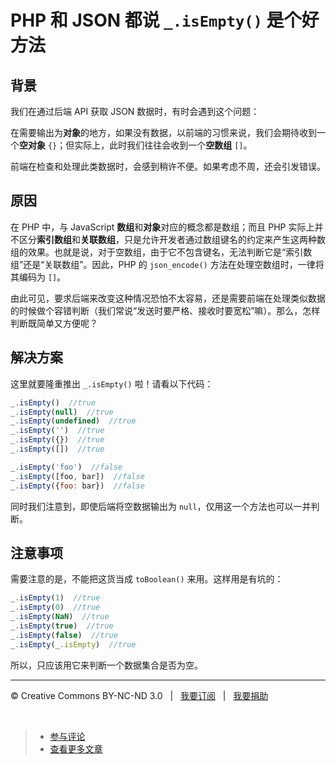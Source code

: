 # PHP 和 JSON 都说 `_.isEmpty()` 是个好方法

## 背景

我们在通过后端 API 获取 JSON 数据时，有时会遇到这个问题：

在需要输出为**对象**的地方，如果没有数据，以前端的习惯来说，我们会期待收到一个**空对象** `{}`；但实际上，此时我们往往会收到一个**空数组** `[]`。

前端在检查和处理此类数据时，会感到稍许不便。如果考虑不周，还会引发错误。

## 原因

在 PHP 中，与 JavaScript **数组**和**对象**对应的概念都是数组；而且 PHP 实际上并不区分**索引数组**和**关联数组**，只是允许开发者通过数组键名的约定来产生这两种数组的效果。也就是说，对于空数组，由于它不包含键名，无法判断它是“索引数组”还是“关联数组”。因此，PHP 的 `json_encode()` 方法在处理空数组时，一律将其编码为 `[]`。

由此可见，要求后端来改变这种情况恐怕不太容易，还是需要前端在处理类似数据的时候做个容错判断（我们常说“发送时要严格、接收时要宽松”嘛）。那么，怎样判断既简单又方便呢？

## 解决方案

这里就要隆重推出 `_.isEmpty()` 啦！请看以下代码：

```js
_.isEmpty()  //true
_.isEmpty(null)  //true
_.isEmpty(undefined)  //true
_.isEmpty('')  //true
_.isEmpty({})  //true
_.isEmpty([])  //true

_.isEmpty('foo')  //false
_.isEmpty([foo, bar])  //false
_.isEmpty({foo: bar})  //false
```

同时我们注意到，即使后端将空数据输出为 `null`，仅用这一个方法也可以一并判断。

## 注意事项

需要注意的是，不能把这货当成 `toBoolean()` 来用。这样用是有坑的：

```js
_.isEmpty(1)  //true
_.isEmpty(0)  //true
_.isEmpty(NaN)  //true
_.isEmpty(true)  //true
_.isEmpty(false)  //true
_.isEmpty(_.isEmpty)  //true
```

所以，只应该用它来判断一个数据集合是否为空。

***

&copy; Creative Commons BY-NC-ND 3.0 &nbsp; | &nbsp; [我要订阅](http://www.cssmagic.net/blog/subscribe) &nbsp; | &nbsp; [我要捐助](http://www.cssmagic.net/blog/donate)

&nbsp;
> * [参与评论](https://github.com/cssmagic/blog/issues/5)
> * [查看更多文章](https://github.com/cssmagic/blog/issues?state=open)

